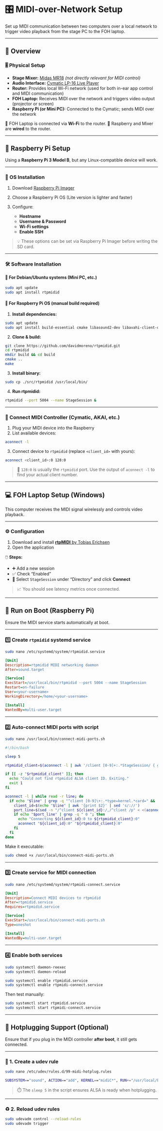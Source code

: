 # 🎛️ MIDI-over-Network Setup

Set up MIDI communication between two computers over a local network to trigger video playback from the stage PC to the FOH laptop.

---

## 🧾 Overview

### 🎚️ Physical Setup

* **Stage Mixer:** [Midas MR18](https://www.midasconsoles.com/product.html?modelCode=0605-AAF) *(not directly relevant for MIDI control)*
* **Audio Interface:** [Cymatic LP-16 Live Player](https://cymaticaudio.com/product/lp-16-live-player-16-track-backing-track-system/)
* **Router:** Provides local Wi-Fi network (used for both in-ear app control and MIDI communication)
* **FOH Laptop:** Receives MIDI over the network and triggers video output (projector or screen)
* **Raspberry Pi (or Mini PC):** Connected to the Cymatic; sends MIDI over the network

📶 FOH Laptop is connected via **Wi-Fi** to the router.
🔌 Raspberry and Mixer are **wired** to the router.

---

## 🍓 Raspberry Pi Setup

Using a **Raspberry Pi 3 Model B**, but any Linux-compatible device will work.

---

### 💽 OS Installation

1. Download [Raspberry Pi Imager](https://www.raspberrypi.com/software/)
2. Choose a Raspberry Pi OS (Lite version is lighter and faster)
3. Configure:

   * **Hostname**
   * **Username & Password**
   * **Wi-Fi settings**
   * **Enable SSH**

> 💡 These options can be set via Raspberry Pi Imager before writing the SD card.

---

### 🛠️ Software Installation

#### 🐧 For Debian/Ubuntu systems (Mini PC, etc.)

```bash
sudo apt update
sudo apt install rtpmidid
```

#### 🍓 For Raspberry Pi OS (manual build required)

1. **Install dependencies:**

```bash
sudo apt update
sudo apt install build-essential cmake libasound2-dev libavahi-client-dev git libfmt-dev
```

2. **Clone & build:**

```bash
git clone https://github.com/davidmoreno/rtpmidid.git
cd rtpmidid
mkdir build && cd build
cmake ..
make
```

3. **Install binary:**

```bash
sudo cp ./src/rtpmidid /usr/local/bin/
```

4. **Run rtpmidid:**

```bash
rtpmidid --port 5004 --name StageSession &
```

---

### 🎹 Connect MIDI Controller (Cymatic, AKAI, etc.)

1. Plug your MIDI device into the Raspberry
2. List available devices:

```bash
aconnect -l
```

3. Connect device to `rtpmidid` (replace `<client_id>` with yours):

```bash
aconnect <client_id>:0 128:0
```

> 🎯 `128:0` is usually the `rtpmidid` port.
> Use the output of `aconnect -l` to find your actual client number.

---

## 💻 FOH Laptop Setup (Windows)

This computer receives the MIDI signal wirelessly and controls video playback.

---

### ⚙️ Configuration

1. Download and install [**rtpMIDI** by Tobias Erichsen](https://www.tobias-erichsen.de/software/rtpmidi.html)
2. Open the application

🖱️ **Steps:**

* ➕ Add a new session
* ✅ Check “Enabled”
* 🔗 Select `StageSession` under “Directory” and click **Connect**

> 📈 You should see latency metrics once connected.

---

## 🔁 Run on Boot (Raspberry Pi)

Ensure the MIDI service starts automatically at boot.

---

### 1️⃣ Create `rtpmidid` systemd service

```bash
sudo nano /etc/systemd/system/rtpmidid.service
```

```ini
[Unit]
Description=rtpmidid MIDI networking daemon
After=sound.target

[Service]
ExecStart=/usr/local/bin/rtpmidid --port 5004 --name StageSession
Restart=on-failure
User=<your-username>
WorkingDirectory=/home/<your-username>

[Install]
WantedBy=multi-user.target
```

---

### 2️⃣ Auto-connect MIDI ports with script

```bash
sudo nano /usr/local/bin/connect-midi-ports.sh
```

```bash
#!/bin/bash

sleep 5

rtpmidid_client=$(aconnect -l | awk '/client [0-9]+:.*StageSession/ { gsub(":", "", $2); print $2 }')

if [[ -z "$rtpmidid_client" ]]; then
  echo "Could not find rtpmidid ALSA client ID. Exiting."
  exit 1
fi

aconnect -l | while read -r line; do
  if echo "$line" | grep -q "^client [0-9]\+:.*type=kernel.*card=" && ! echo "$line" | grep -q "Midi Through"; then
    client_id=$(echo "$line" | awk '{print $2}' | sed 's/://')
    port_line=$(sed -n "/^client ${client_id}:/,/^client /p" < <(aconnect -l) | grep "'")
    if echo "$port_line" | grep -q " 0 "; then
      echo "Connecting ${client_id}:0 to ${rtpmidid_client}:0"
      aconnect "${client_id}:0" "${rtpmidid_client}:0"
    fi
  fi
done
```

Make it executable:

```bash
sudo chmod +x /usr/local/bin/connect-midi-ports.sh
```

---

### 3️⃣ Create service for MIDI connection

```bash
sudo nano /etc/systemd/system/rtpmidi-connect.service
```

```ini
[Unit]
Description=Connect MIDI devices to rtpmidid
After=rtpmidid.service
Requires=rtpmidid.service

[Service]
ExecStart=/usr/local/bin/connect-midi-ports.sh
Type=oneshot

[Install]
WantedBy=multi-user.target
```

---

### 4️⃣ Enable both services

```bash
sudo systemctl daemon-reexec
sudo systemctl daemon-reload

sudo systemctl enable rtpmidid.service
sudo systemctl enable rtpmidi-connect.service
```

Then test manually:

```bash
sudo systemctl start rtpmidid.service
sudo systemctl start rtpmidi-connect.service
```

---

## 🔌 Hotplugging Support (Optional)

Ensure that if you plug in the MIDI controller **after boot**, it still gets connected.

---

### 🧩 1. Create a udev rule

```bash
sudo nano /etc/udev/rules.d/99-midi-hotplug.rules
```

```bash
SUBSYSTEM=="sound", ACTION=="add", KERNEL=="midiC*", RUN+="/usr/local/bin/connect-midi-ports.sh"
```

> ⏱️ The `sleep 5` in the script ensures ALSA is ready when hotplugging.

---

### ♻️ 2. Reload udev rules

```bash
sudo udevadm control --reload-rules
sudo udevadm trigger
```
